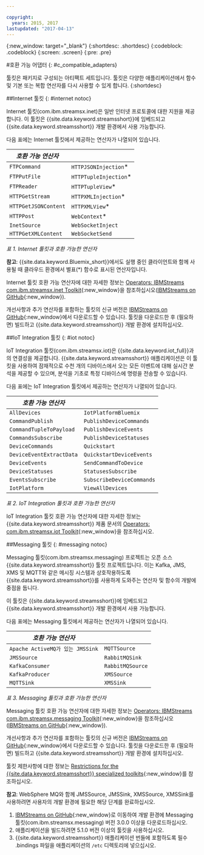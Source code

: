 ```yaml
---

copyright:
  years: 2015, 2017
lastupdated: "2017-04-13"
---
```


<!-- Attribute definitions -->
{:new_window: target="_blank"}
{:shortdesc: .shortdesc}
{:codeblock: .codeblock}
{:screen: .screen}
{:pre: .pre}

#호환 가능 어댑터
{: #c_compatible_adapters}


툴킷은 패키지로 구성되는 아티팩트 세트입니다. 툴킷은 다양한 애플리케이션에서 함수 및 기본 또는 복합 연산자를 다시 사용할 수 있게 합니다.
{:shortdesc}

##Internet 툴킷
{: #internet notoc}

Internet 툴킷(com.ibm.streamsx.inet)은 일반 인터넷 프로토콜에 대한 지원을 제공합니다. 이 툴킷은 {{site.data.keyword.streamsshort}}에 임베드되고 {{site.data.keyword.streamsshort}} 개발 환경에서 사용 가능합니다.

다음 표에는 Internet 툴킷에서 제공하는 연산자가 나열되어 있습니다.


| ***호환 가능 연산자*** | 							           |
| ---------------------------| ----------------------- |
| `FTPCommand` 	   		 	     |	`HTTPJSONInjection`*   | 	 	 	
|  `FTPPutFile`				       |	`HTTPTupleInjection`*	 |
| `FTPReader`    	 		       | 	`HTTPTupleView`*		   |
| `HTTPGetStream`			       | 	`HTTPXMLInjection`*		 |
| `HTTPGetJSONContent`	 	   |  `HTTPXMLView`*			 	 |
| `HTTPPost`				         |  `WebContext`*				   |
| `InetSource`				       |  `WebSocketInject`			 |
| `HTTPGetXMLContent`		     |  `WebSocketSend`			 	 |

*표 1. Internet 툴킷과 호환 가능한 연산자*

**참고**: {{site.data.keyword.Bluemix_short}}에서도 실행 중인 클라이언트와 함께 사용될 때 클라우드 환경에서 별표(*) 함수로 표시된 연산자입니다.

Internet 툴킷 호환 가능 연산자에 대한 자세한 정보는 [Operators: IBMStreams com.ibm.streamsx.inet Toolkit](http://ibmstreams.github.io/streamsx.inet/com.ibm.streamsx.inet/doc/spldoc/html/toolkits/ix$Operator.html){:new_window}을 참조하십시오([IBMStreams on GitHub](https://github.com/IBMStreams){:new_window}).

개선사항과 추가 연산자를 포함하는 툴킷의 신규 버전은 [IBMStreams on GitHub](https://github.com/IBMStreams){:new_window}에서 다운로드할 수 있습니다. 툴킷을 다운로드한 후 (필요하면) 빌드하고 {{site.data.keyword.streamsshort}} 개발 환경에 설치하십시오. 

##IoT Integration 툴킷
{: #iot notoc}

IoT Integration 툴킷(com.ibm.streamsx.iot)은 {{site.data.keyword.iot_full}}과의 연결성을 제공합니다. {{site.data.keyword.streamsshort}} 애플리케이션은 이 툴킷을 사용하여 잠재적으로 수천 개의 디바이스에서 오는 모든 이벤트에 대해 실시간 분석을 제공할 수 있으며, 분석을 기초로 특정 디바이스에 명령을 전송할 수 있습니다. 

다음 표에는 IoT Integration 툴킷에서 제공하는 연산자가 나열되어 있습니다.


| ***호환 가능 연산자*** | 							               |
| ---------------------------| --------------------------- |
| `AllDevices` 	   			     |	`IotPlatformBluemix`  		 | 	 	 	
| `CommandPublish`		 	     |	`PublishDeviceCommands`		 |
| `CommandTupleToPayload`	   | 	`PublishDeviceEvents`	 	   |
| `CommandsSubscribe`	 	     | 	`PublishDeviceStatuses`		 |
| `DeviceCommands`	 	 	     |  `Quickstart`				       |
| `DeviceEventExtractData`	 |  `QuickstartDeviceEvents`	 |
| `DeviceEvents`			       |  `SendCommandToDevice`		   |
| `DeviceStatuses`		 	     |  `StatusesSubscribe`			   |
| `EventsSubscribe`			     |  `SubscribeDeviceCommands`	 |
| `IotPlatform`				       |  `ViewAllDevices`			     |

*표 2. IoT Integration 툴킷과 호환 가능한 연산자*

IoT Integration 툴킷 호환 가능 연산자에 대한 자세한 정보는 {{site.data.keyword.streamsshort}} 제품 문서의 [Operators: com.ibm.streamsx.iot Toolkit](http://www.ibm.com/support/knowledgecenter/SSCRJU_4.2.0/com.ibm.streams.toolkits.doc/spldoc/dita/tk$com.ibm.streamsx.iot/ix$Operator.html?lang=en){:new_window}을 참조하십시오. 

##Messaging 툴킷
{: #messaging notoc}

Messaging 툴킷(com.ibm.streamsx.messaging) 프로젝트는 오픈 소스 {{site.data.keyword.streamsshort}} 툴킷 프로젝트입니다. 이는 Kafka, JMS, XMS 및 MQTT와 같은 메시징 시스템과 상호작용하도록 {{site.data.keyword.streamsshort}}를 사용하게 도와주는 연산자 및 함수의 개발에 중점을 둡니다. 

이 툴킷은 {{site.data.keyword.streamsshort}}에 임베드되고 {{site.data.keyword.streamsshort}} 개발 환경에서 사용 가능합니다.

다음 표에는 Messaging 툴킷에서 제공하는 연산자가 나열되어 있습니다.


| ***호환 가능 연산자*** 		    | 						       |
| ---------------------------------	| ------------------ |
| `Apache ActiveMQ가 있는 JMSSink`   	|	`MQTTSource`  	   | 	 	 	
| `JMSSource`		 	 			            |	`RabbitMQSink`		 |
| `KafkaConsumer`	 				          | `RabbitMQSource`	 |
| `KafkaProducer`	 	 			          | `XMSSource`	       |
| `MQTTSink`	 	 	 			            |  `XMSSink`				 |

*표 3. Messaging 툴킷과 호환 가능한 연산자*

Messaging 툴킷 호환 가능 연산자에 대한 자세한 정보는 [Operators: IBMStreams com.ibm.streamsx.messaging Toolkit](http://ibmstreams.github.io/streamsx.messaging/com.ibm.streamsx.messaging/doc/spldoc/html/toolkits/ix$Operator.html){:new_window}을 참조하십시오([IBMStreams on GitHub](https://github.com/IBMStreams){:new_window}).

개선사항과 추가 연산자를 포함하는 툴킷의 신규 버전은 [IBMStreams on GitHub](https://github.com/IBMStreams){:new_window}에서 다운로드할 수 있습니다. 툴킷을 다운로드한 후 (필요하면) 빌드하고 {{site.data.keyword.streamsshort}} 개발 환경에 설치하십시오. 

툴킷 제한사항에 대한 정보는 [Restrictions for the {{site.data.keyword.streamsshort}} specialized toolkits](http://www.ibm.com/support/knowledgecenter/SSCRJU_4.2.0/com.ibm.streams.install.doc/doc/ibminfospherestreams-install-toolkit-restrictions.html){:new_window}를 참조하십시오.

**참고**: WebSphere MQ와 함께 JMSSource, JMSSink, XMSSource, XMSSink를 사용하려면 사용자의 개발 환경에 필요한 해당 단계를 완료하십시오.

1. [IBMStreams on GitHub](https://github.com/IBMStreams){:new_window}로 이동하여 개발 환경에 Messaging 툴킷(com.ibm.streamsx.messaging) 버전 3.0.0 이상을 다운로드하십시오.
2. 애플리케이션을 빌드하려면 5.1.0 버전 이상의 툴킷을 사용하십시오. 
3. {{site.data.keyword.streamsshort}} 애플리케이션 번들에 포함하도록 필수 .bindings 파일을 애플리케이션의 `/etc` 디렉토리에 넣으십시오.
